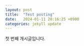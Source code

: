 ```yaml
---
layout: post
title:  "Test posting"
date:   2024-01-11 20:16:25 +0900
categories: jekyll update
---
```

첫 번째 개시글입니다.